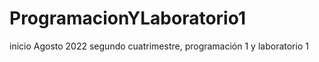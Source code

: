 # ProgramacionYLaboratorio1
inicio Agosto 2022 segundo cuatrimestre, programación 1 y laboratorio 1 
